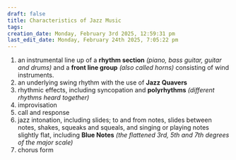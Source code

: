 ```yaml
---
draft: false
title: Characteristics of Jazz Music
tags:
creation_date: Monday, February 3rd 2025, 12:59:31 pm
last_edit_date: Monday, February 24th 2025, 7:05:22 pm
---
```

1. an instrumental line up of a **rhythm section** *(piano, bass guitar, guitar and drums)* and a **front line group** *(also called horns)* consisting of wind instruments.
2. an underlying swing rhythm with the use of **Jazz Quavers**
3. rhythmic effects, including syncopation and **polyrhythms** *(different rhythms heard together)*
4. improvisation
5. call and response
6. jazz intonation, including slides; to and from notes, slides between notes, shakes, squeaks and squeals, and singing or playing notes slightly flat, including **Blue Notes** *(the flattened 3rd, 5th and 7th degrees of the major scale)*
7. chorus form
